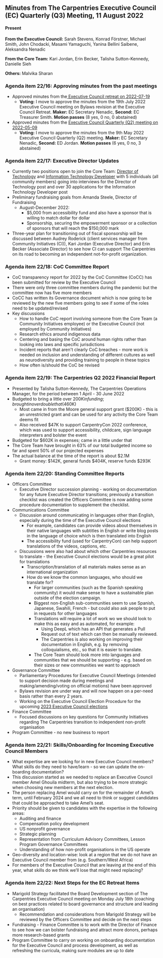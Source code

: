 ## Minutes from The Carpentries Executive Council (EC) Quarterly (Q3) Meeting, 11 August 2022


#### Present

**From the Executive Council:** Sarah Stevens, Konrad Förstner, Michael Smith, John Chodacki, Masami Yamaguchi, Yanina Bellini Saibene, Aleksandra Nenadic

**From the Core Team:** Kari Jordan, Erin Becker, Talisha Sutton-Kennedy, Danielle Sieh

**Others:** Malvika Sharan 


### Agenda item 22/16: Approving minutes from the past meetings



- Approved minutes from the[ Executive Council retreat on 2022-07-19](https://github.com/carpentries/executive-council-info/blob/main/minutes/2022/EC-minutes-2022-07-19-Retreat.md)
    - **Voting:** I move to approve the minutes from the 19th July 2022 Executive Council meeting on Bylaws revision at the Executive Council Retreat. **Maker:** EC Secretary Nenadic, **Second:** EC Treasurer Smith. **Motion passes** (8 yes, 0 no, 0 abstained) 
- Approved minutes from the [Executive Council Quarterly (Q2) meeting on 2022-05-09](https://github.com/carpentries/executive-council-info/blob/main/minutes/2022/EC-minutes-2022-05-09-Q2.md)
    - **Voting:** I move to approve the minutes from the 9th May 2022 Executive Council Quarterly (Q2) meeting. **Maker:** EC Secretary Nenadic, **Second:** ED Jordan. **Motion passes** (6 yes, 0 no, 3 abstained) 


### Agenda item 22/17: Executive Director Updates



* Currently two positions open to join the Core Team: [Director of Technology](https://carpentries.org/director-of-technology/) and [Information Technology Developer](https://carpentries.org/it-developer/) with 5 individuals (all community members) going into interviews for the Director of Technology post and over 30 applications for the Information Technology Developer post 
* Preliminary fundraising goals from Amanda Steele, Director of Fundraising 
    * August-December 2022: 
        * $5,000 from accessibility fund and also have a sponsor that is willing to match dollar for dollar
        * Sponsorship, securing the empowerment sponsor or a collection of sponsors that will reach the $150,000 mark
* Three-year plan for transitioning out of fiscal sponsorship will be discussed between Audrey Roderick (client services manager from Community Initiatives (CI)), Kari Jordan (Executive Director) and Erin Becker (Associate Director) to see how CI can support The Carpentries on its road to becoming an independent not-for-profit organization.


### Agenda item 22/18: CoC Committee Report



* CoC transparency report for 2022 by  the CoC Committee (CoCC) has been submitted for review by the Executive Council
* There were only three committee members during the pandemic but the committee now has five more members
* CoCC has written its Governance document which is now going to be reviewed by the new five members going to see if some of the roles need to be updated/revised
* Key discussions
    * How to handle CoC report involving someone from the Core Team (a Community Initiatives employee) or the Executive Council (not employed by Community Initiatives) 
    * Research ethics around indigenous data
    * Centering and basing the CoC around human rights rather than looking into laws and specific jurisdictions
    * Incident reports that aren't clearly CoC breaches - more work is needed on inclusion and understanding of different cultures as well as neurodiversity and providing training to people in these topics
    * How often is/should the CoC be revised


### Agenda item 22/19: The Carpentries Q2 2022 Financial Report



* Presented by Talisha Sutton-Kennedy, The Carpentries Operations Manager, for the period between 1 April - 30 June 2022
* Budgeted to bring a little over $200K in funding; brought in over double that ($460K)
    * Most came in from the Moore general support grant ($200K) - this is an unrestricted grant and can be used for any activity the Core Team deems fit
    * Also received $47K to support CarpentryCon 2022 conference, which was used to support accessibility, childcare, sign language interpreters and bolster the event
* Budgeted for $602K in expenses; came in a little under that
* The Core Team have brought in 63% of our total budgeted income so far and spent 50% of our projected expenses
* The actual balance at the time of the report is about $2.1M
    * Grant money: $142K, general funds $404K, reserve funds $293K


### Agenda item 22/20: Standing Committee Reports



* Officers Committee 
    * Executive Director succession planning - working on documentation for any future Executive Director  transitions; previously a transition checklist was created the Officers Committee is now adding some procedure documentation to supplement the checklist.
* Communications Committee
    * Discussion around communicating in languages other than English, especially during the time of the Executive Council elections
        * For example, candidates can provide videos about themselves in their native languages with subtitles in English or write blog posts in the language of choice which is then translated into English
        * The accessibility fund (used for CarpentryCon) can help support translations of the videos, captions, etc. 
    * Discussions were also had about which other Carpentries resources to translate - the Executive Council elections would be a great pilot for translations 
        * Transcription/translation of all materials makes sense as an international organization
        * How do we know the common languages, who should we translate for?
            * For larger communities (such as the Spanish speaking community) it would make sense to have a sustainable plan outside of the election campaign.
            * Biggest non-English sub-communities seem to use Spanish, Japanese, Swahili, French - but could also ask people to put in requests for other languages 
            * Translations will require a lot of work wo we should look to make this as easy and as automated, for example:
                * Using DeepL which has an API that generates a Pull Request out of text which can then be manually reviewed.
                * The Carpentries is also working on improving their documentation in English, e.g. by removing colloquialisms, etc., so that it is easier to translate.
            * The Core Team should look more into languages and communities that we should be supporting - e.g. based on their sizes or new communities we want to approach
* Governance Committee 
    * Parliamentary Procedures for Executive Council Meetings (intended to support decision made during meetings and making/amending/voting on official motions) have been approved
    * Bylaws revision are under way and will now happen on a per-need basis rather than every 2 years.
    * Working on the Executive Council Election Procedure for the upcoming [2023 Executive Council elections](https://carpentries.org/blog/2022/09/ec-elections/)
* Finance Committee
    * Focused discussions on key questions for Community Initiatives regarding The Carpentries transition to independent non-profit organisation
* Program Committee - no new business to report


### Agenda item 22/21: Skills/Onboarding for Incoming Executive Council Members



* What expertise are we looking for in new Executive Council members? What skills do they need to have/learn - so we can update the on-boarding documentation?
* This discussion started as we needed to replace an Executive Council member Amel Ghouila midterm, but also trying to be more strategic when choosing new members at the next election. 
* The person replacing Amel would carry on for the remainder of Amel’s term, until February 2024 and we all need to think or suggest candidates that could be approached to take Amel’s seat. 
* Priority should be given to candidates with the expertise in the following areas: 
    * Auditing and finance
    * Compensation policy development
    * US nonprofit governance
    * Strategic planning
    * Representation from Curriculum Advisory Committees, Lesson Program Governance Committees
    * Understanding of how non-profit organisations in the US operate 
* Geo-diversity and location-wise: look at a region that we do not have an Executive Council member from (e.g. Southern/West Africa)
* For members of the Executive Council that are leaving at the end of this year, what skills do we think we’ll lose that might need replacing?


### Agenda item 22/22: Next Steps for the EC Retreat Items



* Marigold Strategy facilitated the Board Development section of The Carpentries Executive Council meeting on Monday July 18th (coaching on best practices related to board governance and structure and leading an organisation)
    * Recommendation and considerations from Marigold Strategy will be reviewed by the Officers Committee and decide on the next steps
* Fundraising - Finance Committee is to work with the Director of Finance to see how we can bolster fundraising and attract more donors, perhaps more research-based grants
* Program Committee to carry on working on onboarding documentation for the Executive Council and process development, as well as refreshing the curricula, making sure modules are up to date
